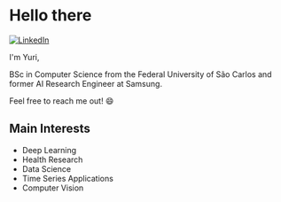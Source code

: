 # Hello there

[![LinkedIn](https://img.shields.io/badge/LinkedIn-0077B5?style=for-the-badge&logo=linkedin&logoColor=white)](https://www.linkedin.com/in/yuri-aragao/)

I'm Yuri,

BSc in Computer Science from the Federal University of São Carlos and former AI Research Engineer at Samsung.

Feel free to reach me out! :smile:

## Main Interests
- Deep Learning
- Health Research
- Data Science
- Time Series Applications
- Computer Vision
